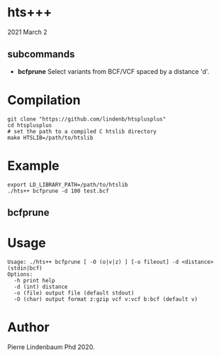 # hts+++

2021 March 2

## subcommands

 + **bcfprune** Select variants  from BCF/VCF spaced by a distance 'd'.

# Compilation

```
git clone "https://github.com/lindenb/htsplusplus"
cd htsplusplus
# set the path to a compiled C htslib directory
make HTSLIB=/path/to/htslib
```

# Example

```
export LD_LIBRARY_PATH=/path/to/htslib
./hts++ bcfprune -d 100 test.bcf
```

## bcfprune

# Usage

```
Usage: ./hts++ bcfprune [ -O (o|v|z) ] [-o fileout] -d <distance> (stdin|bcf)
Options:
  -h print help
  -d (int) distance
  -o (file) output file (default stdout)
  -O (char) output format z:gzip vcf v:vcf b:bcf (default v)
```

# Author

Pierre Lindenbaum Phd 2020.

